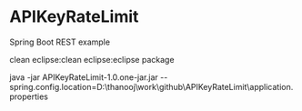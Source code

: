 # APIKeyRateLimit
Spring Boot REST example



clean eclipse:clean eclipse:eclipse package

java -jar APIKeyRateLimit-1.0.one-jar.jar --spring.config.location=D:\thanooj\work\github\APIKeyRateLimit\application.properties
